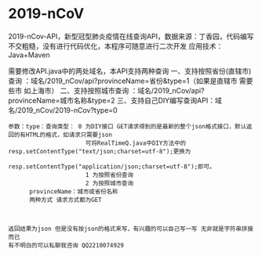 # 2019-nCoV
2019-nCov-API，新型冠型肺炎疫情在线查询API，数据来源：丁香园，代码编写不交粗糙，没有进行代码优化，本程序可随意进行二次开发
应用技术：Java+Maven

需要修改API.java中的两处域名，本API支持两种查询
    一、支持按照省份(直辖市)查询 ：域名/2019_nCov/api?provinceName=省份&type=1（如果是直辖市 需要些市  如上海市）
    二、支持按照城市查询  ：域名/2019_nCov/api?provinceName=城市名称&type=2 
    三、支持自己DIY编写查询API：域名/2019_nCov/2019-nCov?type=0 
    
    参数：type：查询类型： 0 为DIY接口 GET请求得到的是最新的整个json格式接口，默认返回的有HTML的格式，如请求只需要json 
                          可将RealTimeQ.java中DIY方法中的resp.setContentType("text/json;charset=utf-8");更换为
                          resp.setContentType("application/json;charset=utf-8");即可。
                          1 为按照省份查询     
                          2 为按照城市查询
          provinceName：城市或省份名称
          两种方式 请求方式都为GET
          
          
          
    返回结果为json 但是没有按json的格式来写，有兴趣的可以自己写一写 无非就是字符串拼接而已
    有不明白的可以私聊我咨询 QQ2210074929
    
